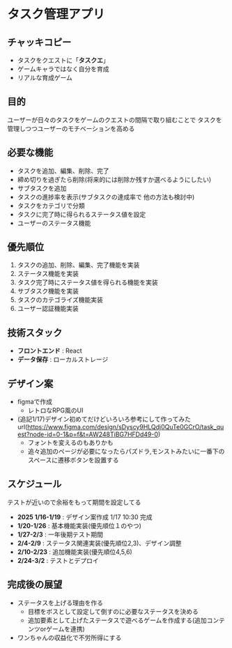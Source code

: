 # タスク管理アプリ
## **チャッキコピー**
- タスクをクエストに「**タスクエ**」
- ゲームキャラではなく自分を育成
- リアルな育成ゲーム

## 目的
ユーザーが日々のタスクをゲームのクエストの間隔で取り組むことで
タスクを管理しつつユーザーのモチベーションを高める

## 必要な機能
- タスクを追加、編集、削除、完了
- 締め切りを過ぎたら削除(将来的には削除か残すか選べるようにしたい)
- サブタスクを追加
- タスクの進捗率を表示(サブタスクの達成率で 他の方法も検討中)
- タスクをカテゴリで分類
- タスクに完了時に得られるステータス値を設定
- ユーザーのステータス機能

## 優先順位
1. タスクの追加、削除、編集、完了機能を実装
2. ステータス機能を実装
3. タスク完了時にステータス値を得られる機能を実装
4. サブタスク機能を実装
5. タスクのカテゴライズ機能実装
6. ユーザー認証機能実装

## 技術スタック
- **フロントエンド** : React
- **データ保存** : ローカルストレージ

## デザイン案
- figmaで作成
  - レトロなRPG風のUI
- (追記1/17)デザイン初めてだけどいろいろ参考にして作ってみた url(https://www.figma.com/design/sDyscy9HLQdj0QuTe0GCrO/task_quest?node-id=0-1&p=f&t=AW248TiBG7HFDd49-0)
  - フォントを変えるのもありかも
  - 追々追加のページが必要になったらパズドラ,モンストみたいに一番下のスペースに遷移ボタンを設置する

## スケジュール
テストが近いので余裕をもって期間を設定してる
- **2025 1/16-1/19** : デザイン案作成  1/17 10:30 完成
- **1/20-1/26** : 基本機能実装(優先順位１のやつ)
- **1/27-2/3** : 一年後期テスト期間
- **2/4-2/9** : ステータス関連実装(優先順位2,3)、デザイン調整
- **2/10-2/23** : 追加機能実装(優先順位4,5,6)
- **2/24-3/2** : テストとデプロイ


## 完成後の展望
- ステータスを上げる理由を作る
  - 目標をボスとして設定して倒すのに必要なステータスを決める
  - 追加要素として上げたステータスで遊べるゲームを作成する(追加コンテンツorゲームを連携) 
- ワンちゃんの収益化で不労所得にする


